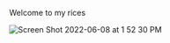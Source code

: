 Welcome to my rices

![Screen Shot 2022-06-08 at 1 52 30 PM](https://user-images.githubusercontent.com/30930688/172600009-e75cea78-f41b-48ae-8358-739b514cbcb8.png)
